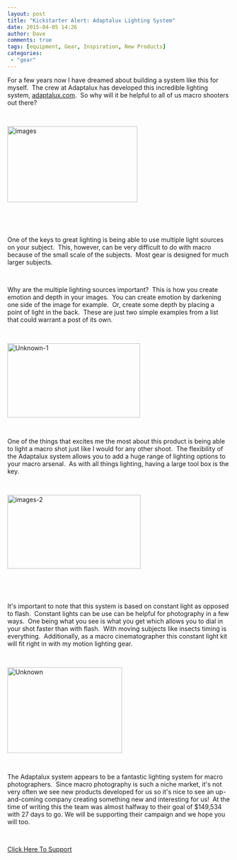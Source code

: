 ```yaml
---
layout: post
title: "Kickstarter Alert: Adaptalux Lighting System"
date: 2015-04-05 14:26
author: Dave
comments: true
tags: [equipment, Gear, Inspiration, New Products]
categories:
 - "gear"
---
```

For a few years now I have dreamed about building a system like this for myself.  The crew at Adaptalux has developed this incredible lighting system, <a href="http://adaptalux.com">adaptalux.com</a>.  So why will it be helpful to all of us macro shooters out there?

&nbsp;

<a href="http://thecloseupproject.com/wp-content/uploads/2015/04/images.jpeg"><img class="alignnone size-full wp-image-934" src="http://thecloseupproject.com/wp-content/uploads/2015/04/images.jpeg" alt="images" width="294" height="172" /></a>

&nbsp;

&nbsp;

One of the keys to great lighting is being able to use multiple light sources on your subject.  This, however, can be very difficult to do with macro because of the small scale of the subjects.  Most gear is designed for much larger subjects.

&nbsp;

Why are the multiple lighting sources important?  This is how you create emotion and depth in your images.  You can create emotion by darkening one side of the image for example.  Or, create some depth by placing a point of light in the back.  These are just two simple examples from a list that could warrant a post of its own.

&nbsp;

<a href="http://thecloseupproject.com/wp-content/uploads/2015/04/Unknown-1.jpeg"><img class="alignnone size-full wp-image-935" src="http://thecloseupproject.com/wp-content/uploads/2015/04/Unknown-1.jpeg" alt="Unknown-1" width="300" height="168" /></a>

&nbsp;

One of the things that excites me the most about this product is being able to light a macro shot just like I would for any other shoot.  The flexibility of the Adaptalux system allows you to add a huge range of lighting options to your macro arsenal.  As with all things lighting, having a large tool box is the key.

&nbsp;

<a href="http://thecloseupproject.com/wp-content/uploads/2015/04/images-2.jpeg"><img class="alignnone size-full wp-image-939" src="http://thecloseupproject.com/wp-content/uploads/2015/04/images-2.jpeg" alt="images-2" width="301" height="167" /></a>

&nbsp;

&nbsp;

It's important to note that this system is based on constant light as opposed to flash.  Constant lights can be use can be helpful for photography in a few ways.  One being what you see is what you get which allows you to dial in your shot faster than with flash.  With moving subjects like insects timing is everything.  Additionally, as a macro cinematographer this constant light kit will fit right in with my motion lighting gear.

&nbsp;

<a href="http://thecloseupproject.com/wp-content/uploads/2015/04/Unknown.jpeg"><img class="alignnone size-full wp-image-936" src="http://thecloseupproject.com/wp-content/uploads/2015/04/Unknown.jpeg" alt="Unknown" width="259" height="194" /></a>

&nbsp;

The Adaptalux system appears to be a fantastic lighting system for macro photographers.  Since macro photography is such a niche market, it's not very often we see new products developed for us so it's nice to see an up-and-coming company creating something new and interesting for us!  At the time of writing this the team was almost halfway to their goal of $149,534 with 27 days to go. We will be supporting their campaign and we hope you will too.

&nbsp;

<a href="https://www.kickstarter.com/projects/1447024032/adaptalux-an-adaptable-miniature-lighting-studio">Click Here To Support</a>
